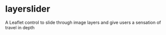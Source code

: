 # layerslider
A Leaflet control to slide through image layers and give users a sensation of travel in depth
